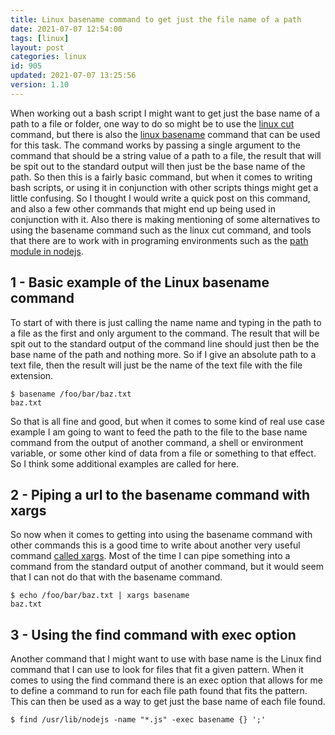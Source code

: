 ```yaml
---
title: Linux basename command to get just the file name of a path
date: 2021-07-07 12:54:00
tags: [linux]
layout: post
categories: linux
id: 905
updated: 2021-07-07 13:25:56
version: 1.10
---
```


When working out a bash script I might want to get just the base name of a path to a file or folder, one way to do so might be to use the [linux cut](/2020/11/19/linux-cut/) command, but there is also the [linux basename](https://www.geeksforgeeks.org/basename-command-in-linux-with-examples/) command that can be used for this task. The command works by passing a single argument to the command that should be a string value of a path to a file, the result that will be spit out to the standard output will then just be the base name of the path. So then this is a fairly basic command, but when it comes to writing bash scripts, or using it in conjunction with other scripts things might get a little confusing. So I thought I would write a quick post on this command, and also a few other commands that might end up being used in conjunction with it. Also there is making mentioning of some alternatives to using the basename command such as the linux cut command, and tools that there are to work with in programing environments such as the [path module in nodejs](/2017/12/27/nodejs-paths/).


<!-- more -->

## 1 - Basic example of the Linux basename command

To start of with there is just calling the name name and typing in the path to a file as the first and only argument to the command. The result that will be spit out to the standard output of the command line should just then be the base name of the path and nothing more. So if I give an absolute path to a text file, then the result will just be the name of the text file with the file extension.

```
$ basename /foo/bar/baz.txt
baz.txt
```

So that is all fine and good, but when it comes to some kind of real use case example I am going to want to feed the path to the file to the base name command from the output of another command, a shell or environment variable, or some other kind of data from a file or something to that effect. So I think some additional examples are called for here.

## 2 - Piping a url to the basename command with xargs

So now when it comes to getting into using the basename command with other commands this is a good time to write about another very useful command [called xargs](/2020/09/26/linux-xargs/). Most of the time I can pipe something into a command from the standard output of another command, but it would seem that I can not do that with the basename command.

```
$ echo /foo/bar/baz.txt | xargs basename
baz.txt
```

## 3 - Using the find command with exec option

Another command that I might want to use with base name is the Linux find command that I can use to look for files that fit a given pattern. When it comes to using the find command there is an exec option that allows for me to define a command to run for each file path found that fits the pattern. This can then be used as a way to get just the base name of each file found.

```
$ find /usr/lib/nodejs -name "*.js" -exec basename {} ';'
```